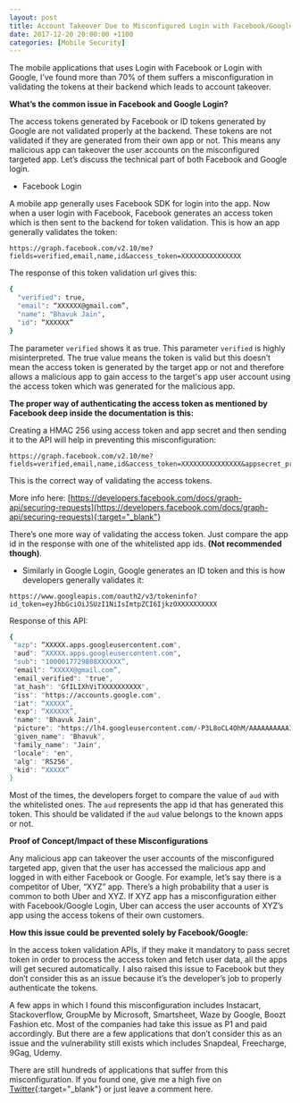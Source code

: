 ```yaml
---
layout: post
title: Account Takeover Due to Misconfigured Login with Facebook/Google
date: 2017-12-20 20:00:00 +1100
categories: [Mobile Security]
---
```


The mobile applications that uses Login with Facebook or Login with Google, I’ve found more than 70% of them suffers a misconfiguration in validating the tokens at their backend which leads to account takeover.

**What’s the common issue in Facebook and Google Login?**

The access tokens generated by Facebook or ID tokens generated by Google are not validated properly at the backend. These tokens are not validated if they are generated from their own app or not. This means any malicious app can takeover the user accounts on the misconfigured targeted app. Let’s discuss the technical part of both Facebook and Google login.

- Facebook Login

A mobile app generally uses Facebook SDK for login into the app. Now when a user login with Facebook, Facebook generates an access token which is then sent to the backend for token validation.
This is how an app generally validates the token:

```
https://graph.facebook.com/v2.10/me?fields=verified,email,name,id&access_token=XXXXXXXXXXXXXXX
```

The response of this token validation url gives this:

```sh
{
  "verified": true,
  "email": “XXXXXX@gmail.com”,
  "name": "Bhavuk Jain",
  "id": “XXXXXX”
}
```

The parameter `verified` shows it as true. This parameter `verified` is highly misinterpreted. The true value means the token is valid but this doesn’t mean the access token is generated by the target app or not and therefore allows a malicious app to gain access to the target's app user account using the access token which was generated for the malicious app.

**The proper way of authenticating the access token as mentioned by Facebook deep inside the documentation is this:**

Creating a HMAC 256 using access token and app secret and then sending it to the API will help in preventing this misconfiguration:

```
https://graph.facebook.com/v2.10/me?fields=verified,email,name,id&access_token=XXXXXXXXXXXXXXX&appsecret_proof=XXXXXXXXXXXXX
```

This is the correct way of validating the access tokens.

More info here: [https://developers.facebook.com/docs/graph-api/securing-requests](https://developers.facebook.com/docs/graph-api/securing-requests){:target="_blank"}

There’s one more way of validating the access token. Just compare the app id in the response with one of the whitelisted app ids. **(Not recommended though)**.


- Similarly in Google Login, Google generates an ID token and this is how developers generally validates it:

```
https://www.googleapis.com/oauth2/v3/tokeninfo?id_token=eyJhbGciOiJSUzI1NiIsImtpZCI6IjkzOXXXXXXXXXX
```

Response of this API:

```sh
{
 "azp": “XXXXX.apps.googleusercontent.com",
 "aud": “XXXXX.apps.googleusercontent.com",
 "sub": "1000017729808XXXXXX”,
 "email": “XXXXX@gmail.com”,
 "email_verified": "true",
 "at_hash": "GfILIXhViTXXXXXXXXXX",
 "iss": "https://accounts.google.com",
 "iat": “XXXXX”,
 "exp": “XXXXXX”,
 "name": "Bhavuk Jain",
 "picture": "https://lh4.googleusercontent.com/-P3L8oCL4OhM/AAAAAAAAAAI/AAAAAAAAAMs/1ia6G7mh0lg/s96-c/photo.jpg",
 "given_name": "Bhavuk",
 "family_name": "Jain",
 "locale": "en",
 "alg": "RS256",
 "kid": “XXXXX”
}
```

Most of the times, the developers forget to compare the value of `aud` with the whitelisted ones. The `aud` represents the app id that has generated this token. This should be validated if the `aud` value belongs to the known apps or not.

**Proof of Concept/Impact of these Misconfigurations**

Any malicious app can takeover the user accounts of the misconfigured targeted app, given that the user has accessed the malicious app and logged in with either Facebook or Google. For example, let’s say there is a competitor of Uber, “XYZ” app. There’s a high probability that a user is common to both Uber and XYZ. If XYZ app has a misconfiguration either with Facebook/Google Login, Uber can access the user accounts of XYZ’s app using the access tokens of their own customers.


**How this issue could be prevented solely by Facebook/Google:**

In the access token validation APIs, if they make it mandatory to pass secret token in order to process the access token and fetch user data, all the apps will get secured automatically. I also raised this issue to Facebook but they don’t consider this as an issue because it’s the developer’s job to properly authenticate the tokens.

A few apps in which I found this misconfiguration includes Instacart, Stackoverflow, GroupMe by Microsoft, Smartsheet, Waze by Google, Boozt Fashion etc. Most of the companies had take this issue as P1 and paid accordingly. But there are a few applications that don’t consider this as an issue and the vulnerability still exists which includes Snapdeal, Freecharge, 9Gag, Udemy.

There are still hundreds of applications that suffer from this misconfiguration. If you found one, give me a high five on [Twitter](https://twitter.com/bhavukjain1){:target="_blank"} or just leave a comment here.